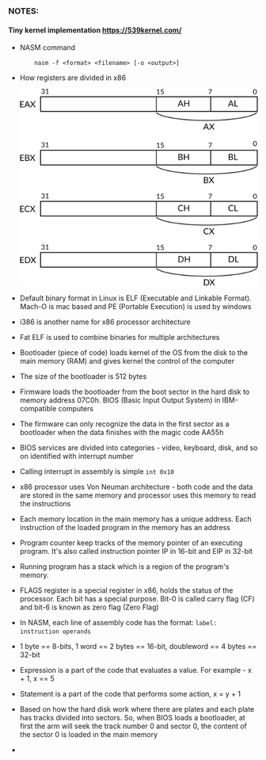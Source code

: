 ### NOTES:

#### Tiny kernel implementation https://539kernel.com/

- NASM command

    ``` 
        nasm -f <format> <filename> [-o <output>]
    ```
- How registers are divided in x86

    ![Alt text](image.png)

- Default binary format in Linux is ELF (Executable and Linkable Format). Mach-O is mac based and PE (Portable Execution) is used by windows
- i386 is another name for x86 processor architecture 
- Fat ELF is used to combine binaries for multiple architectures 
- Bootloader (piece of code) loads kernel of the OS from the disk to the main memory (RAM) and gives kernel the control of the computer 
- The size of the bootloader is 512 bytes
- Firmware loads the bootloader from the boot sector in the hard disk to memory address 07C0h. BIOS (Basic Input Output System) in IBM-compatible computers
- The firmware can only recognize the data in the first sector as a bootloader when the data finishes with the magic code AA55h
- BIOS services are divided into categories - video, keyboard, disk, and so on identified with interrupt number 
- Calling interrupt in assembly is simple `int 0x10`
- x86 processor uses Von Neuman architecture - both code and the data are stored in the same memory and processor uses this memory to read the instructions 
- Each memory location in the main memory has a unique address. Each instruction of the loaded program in the memory has an address
- Program counter keep tracks of the memory pointer of an executing program. It's also called instruction pointer IP in 16-bit and EIP in 32-bit
- Running program has a stack which is a region of the program's memory.  
- FLAGS register is a special register in x86, holds the status of the processor. Each bit has a special purpose. Bit-0 is called carry flag (CF) and bit-6 is known as zero flag (Zero Flag)
- In NASM, each line of assembly code has the format: `label: instruction operands` 
- 1 byte == 8-bits, 1 word == 2 bytes == 16-bit, doubleword == 4 bytes == 32-bit 
- Expression is a part of the code that evaluates a value. For example - x + 1, x == 5 
- Statement is a part of the code that performs some action, x = y + 1 
- Based on how the hard disk work where there are plates and each plate has tracks divided into sectors. So, when BIOS loads a bootloader, at first the arm will seek the track number 0 and sector 0, the content of the sector 0 is loaded in the main memory 
- 